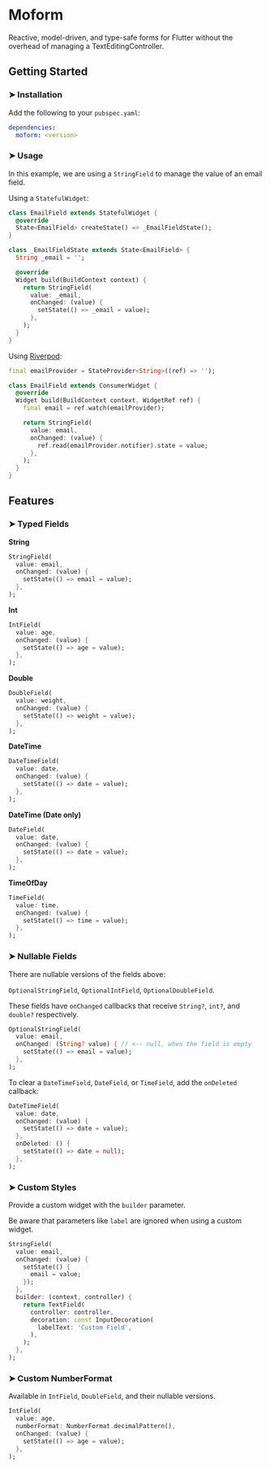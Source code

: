# Moform

Reactive, model-driven, and type-safe forms for Flutter without the overhead of managing a TextEditingController.

## Getting Started

### ➤ Installation

Add the following to your `pubspec.yaml`:

```yaml
dependencies:
  moform: <version>
```

### ➤ Usage

In this example, we are using a `StringField` to manage the value of an email field.

Using a `StatefulWidget`:

```dart
class EmailField extends StatefulWidget {
  @override
  State<EmailField> createState() => _EmailFieldState();
}

class _EmailFieldState extends State<EmailField> {
  String _email = '';

  @override
  Widget build(BuildContext context) {
    return StringField(
      value: _email,
      onChanged: (value) {
        setState(() => _email = value);
      },
    );
  }
}
```

Using [Riverpod](https://pub.dev/packages/riverpod):

```dart
final emailProvider = StateProvider<String>((ref) => '');

class EmailField extends ConsumerWidget {
  @override
  Widget build(BuildContext context, WidgetRef ref) {
    final email = ref.watch(emailProvider);

    return StringField(
      value: email,
      onChanged: (value) {
        ref.read(emailProvider.notifier).state = value;
      },
    );
  }
}
```

## Features

### ➤ Typed Fields

**String**

```dart
StringField(
  value: email,
  onChanged: (value) {
    setState(() => email = value);
  },
);
```

**Int**

```dart
IntField(
  value: age,
  onChanged: (value) {
    setState(() => age = value);
  },
);
```

**Double**

```dart
DoubleField(
  value: weight,
  onChanged: (value) {
    setState(() => weight = value);
  },
);
```

**DateTime**

```dart
DateTimeField(
  value: date,
  onChanged: (value) {
    setState(() => date = value);
  },
);
```

**DateTime (Date only)**

```dart
DateField(
  value: date,
  onChanged: (value) {
    setState(() => date = value);
  },
);
```

**TimeOfDay**

```dart
TimeField(
  value: time,
  onChanged: (value) {
    setState(() => time = value);
  },
);
```

### ➤ Nullable Fields

There are nullable versions of the fields above:

`OptionalStringField`, `OptionalIntField`, `OptionalDoubleField`.

These fields have `onChanged` callbacks that receive `String?`, `int?`, and `double?` respectively.

```dart
OptionalStringField(
  value: email,
  onChanged: (String? value) { // <-- null, when the field is empty
    setState(() => email = value);
  },
);
```

To clear a `DateTimeField`, `DateField`, or `TimeField`, add the `onDeleted` callback:

```dart
DateTimeField(
  value: date,
  onChanged: (value) {
    setState(() => date = value);
  },
  onDeleted: () {
    setState(() => date = null);
  },
);
```

### ➤ Custom Styles

Provide a custom widget with the `builder` parameter.

Be aware that parameters like `label` are ignored when using a custom widget.

```dart
StringField(
  value: email,
  onChanged: (value) {
    setState(() {
      email = value;
    });
  },
  builder: (context, controller) {
    return TextField(
      controller: controller,
      decoration: const InputDecoration(
        labelText: 'Custom Field',
      ),
    );
  },
);
```

### ➤ Custom NumberFormat

Available in `IntField`, `DoubleField`, and their nullable versions.

```dart
IntField(
  value: age,
  numberFormat: NumberFormat.decimalPattern(),
  onChanged: (value) {
    setState(() => age = value);
  },
);
```
